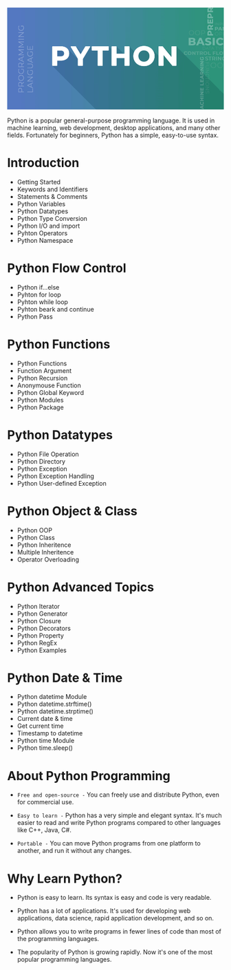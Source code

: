 <p align="center">
    <img src="./images/Python4.png" />
</p>

Python is a popular general-purpose programming language. It is used in machine learning, web development, desktop applications, and many other fields. Fortunately for beginners, Python has a simple, easy-to-use syntax.

# Introduction

- Getting Started
- Keywords and Identifiers
- Statements & Comments
- Python Variables
- Python Datatypes
- Python Type Conversion
- Python I/O and import
- Pyhton Operators
- Python Namespace

# Python Flow Control

- Python if...else
- Pyhton for loop
- Pyhton while loop
- Pyhton beark and continue
- Python Pass

# Python Functions

- Python Functions
- Function Argument
- Python Recursion
- Anonymouse Function
- Python Global Keyword
- Python Modules
- Python Package

# Python Datatypes

- Python File Operation
- Python Directory
- Python Exception
- Python Exception Handling
- Python User-defined Exception

# Python Object & Class

- Python OOP
- Python Class
- Python Inheritence
- Multiple Inheritence
- Operator Overloading

# Python Advanced Topics

- Python Iterator
- Python Generator
- Python Closure
- Python Decorators
- Python Property
- Python RegEx
- Python Examples

# Python Date & Time

- Python datetime Module
- Python datetime.strftime()
- Python datetime.strptime()
- Current date & time
- Get current time
- Timestamp to datetime
- Python time Module
- Python time.sleep()

# About Python Programming

- `Free and open-source -` You can freely use and distribute Python, even for commercial use.

- `Easy to learn -` Python has a very simple and elegant syntax. It's much easier to read and write Python programs compared to other languages like C++, Java, C#.

- `Portable -` You can move Python programs from one platform to another, and run it without any changes.

# Why Learn Python?

- Python is easy to learn. Its syntax is easy and code is very readable.

- Python has a lot of applications. It's used for developing web applications, data science, rapid application development, and so on.

- Python allows you to write programs in fewer lines of code than most of the programming languages.

- The popularity of Python is growing rapidly. Now it's one of the most popular programming languages.
